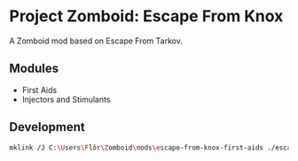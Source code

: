 # Project Zomboid: Escape From Knox

A Zomboid mod based on Escape From Tarkov.

## Modules

- First Aids
- Injectors and Stimulants

## Development

```sh
mklink /J C:\Users\Flôr\Zomboid\mods\escape-from-knox-first-aids ./escape-from-knox-first-aids
```
